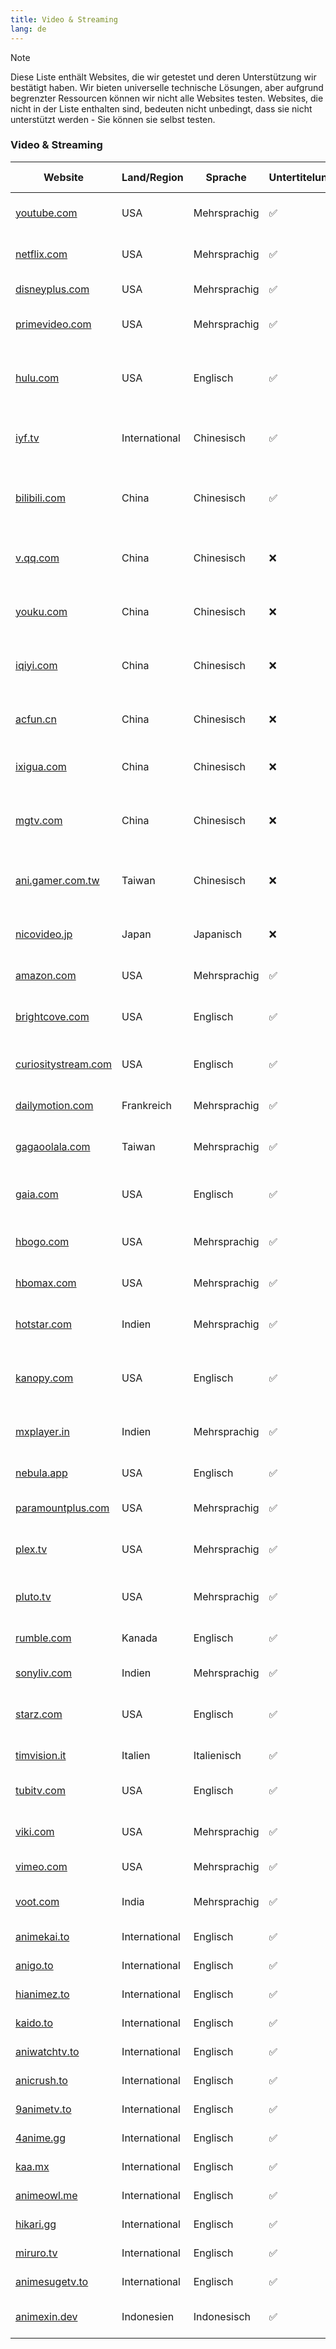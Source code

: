```yaml
---
title: Video & Streaming
lang: de
---
```


> [!NOTE]
> Diese Liste enthält Websites, die wir getestet und deren Unterstützung wir bestätigt haben. Wir bieten universelle technische Lösungen, aber aufgrund begrenzter Ressourcen können wir nicht alle Websites testen. Websites, die nicht in der Liste enthalten sind, bedeuten nicht unbedingt, dass sie nicht unterstützt werden - Sie können sie selbst testen.

### Video & Streaming

| Website                                                                       | Land/Region   | Sprache      | Untertitelunterstützung | Danmaku-Unterstützung | Beschreibung                                                                      |
| ----------------------------------------------------------------------------- | ------------- | ------------ | ----------------------- | --------------------- | --------------------------------------------------------------------------------- |
| <a href="https://youtube.com" target="_blank">youtube.com</a>                 | USA           | Mehrsprachig | ✅                      | ✅ (Chat-Danmaku)     | Die weltweit größte Video-Sharing-Website                                         |
| <a href="https://netflix.com" target="_blank">netflix.com</a>                 | USA           | Mehrsprachig | ✅                      | ❌                    | Ein führender globaler Streaming-Unterhaltungsdienst                              |
| <a href="https://disneyplus.com" target="_blank">disneyplus.com</a>           | USA           | Mehrsprachig | ✅                      | ❌                    | Ein Streaming-Dienst von Disney                                                   |
| <a href="https://primevideo.com" target="_blank">primevideo.com</a>           | USA           | Mehrsprachig | ✅                      | ❌                    | Ein Streaming-Videodienst von Amazon                                              |
| <a href="https://hulu.com" target="_blank">hulu.com</a>                       | USA           | Englisch     | ✅                      | ❌                    | Ein Streaming-Dienst für Fernsehsendungen, Filme und Originalinhalte              |
| <a href="https://iyf.tv" target="_blank">iyf.tv</a>                           | International | Chinesisch   | ✅                      | ✅                    | Eine im Ausland betriebene chinesische Video-Website                              |
| <a href="https://bilibili.com" target="_blank">bilibili.com</a>               | China         | Chinesisch   | ✅                      | ✅                    | Eine führende kulturelle Gemeinschaft und Videoplattform für junge Leute in China |
| <a href="https://v.qq.com" target="_blank">v.qq.com</a>                       | China         | Chinesisch   | ❌                      | ✅                    | Tencent Video ist eine führende Online-Videomedienplattform in China              |
| <a href="https://youku.com" target="_blank">youku.com</a>                     | China         | Chinesisch   | ❌                      | ✅                    | Youku ist eine führende Online-Videomedienplattform in China                      |
| <a href="https://iqiyi.com" target="_blank">iqiyi.com</a>                     | China         | Chinesisch   | ❌                      | ✅                    | iQIYI ist eine führende Online-Videomedienplattform in China                      |
| <a href="https://acfun.cn" target="_blank">acfun.cn</a>                       | China         | Chinesisch   | ❌                      | ✅                    | AcFun ist eine der frühesten Danmaku-Video-Websites in China                      |
| <a href="https://ixigua.com" target="_blank">ixigua.com</a>                   | China         | Chinesisch   | ❌                      | ✅                    | Xigua Video ist eine Videoplattform unter ByteDance                               |
| <a href="https://mgtv.com" target="_blank">mgtv.com</a>                       | China         | Chinesisch   | ❌                      | ✅                    | Mango TV ist eine Internet-Videoplattform des Hunan Broadcasting System           |
| <a href="https://ani.gamer.com.tw" target="_blank">ani.gamer.com.tw</a>       | Taiwan        | Chinesisch   | ❌                      | ✅                    | Bahamut Anime ist die größte legale Anime-Streaming-Plattform in Taiwan           |
| <a href="https://nicovideo.jp" target="_blank">nicovideo.jp</a>               | Japan         | Japanisch    | ❌                      | ✅                    | Eine bekannte Danmaku-Video-Sharing-Website in Japan                              |
| <a href="https://amazon.com" target="_blank">amazon.com</a>                   | USA           | Mehrsprachig | ✅                      | ❌                    | Videoinhalte auf der Amazon-Website                                               |
| <a href="https://brightcove.com" target="_blank">brightcove.com</a>           | USA           | Englisch     | ✅                      | ❌                    | Eine Plattform, die Video-Cloud-Dienste für Unternehmen anbietet                  |
| <a href="https://curiositystream.com" target="_blank">curiositystream.com</a> | USA           | Englisch     | ✅                      | ❌                    | Ein Streaming-Dienst für Dokumentationen und Sachinhalte                          |
| <a href="https://dailymotion.com" target="_blank">dailymotion.com</a>         | Frankreich    | Mehrsprachig | ✅                      | ❌                    | Eine Video-Sharing-Website aus Frankreich                                         |
| <a href="https://gagaoolala.com" target="_blank">gagaoolala.com</a>           | Taiwan        | Mehrsprachig | ✅                      | ❌                    | Asiens erste LGBTQ+-Streaming-Plattform                                           |
| <a href="https://gaia.com" target="_blank">gaia.com</a>                       | USA           | Englisch     | ✅                      | ❌                    | Ein Streaming-Dienst für Yoga, Meditation und persönliche Entwicklung             |
| <a href="https://hbogo.com" target="_blank">hbogo.com</a>                     | USA           | Mehrsprachig | ✅                      | ❌                    | Ein Streaming-Dienst von HBO (in einigen Regionen)                                |
| <a href="https://hbomax.com" target="_blank">hbomax.com</a>                   | USA           | Mehrsprachig | ✅                      | ❌                    | Eine Streaming-Plattform von WarnerMedia                                          |
| <a href="https://hotstar.com" target="_blank">hotstar.com</a>                 | Indien        | Mehrsprachig | ✅                      | ❌                    | Eine führende Streaming-Plattform in Indien                                       |
| <a href="https://kanopy.com" target="_blank">kanopy.com</a>                   | USA           | Englisch     | ✅                      | ❌                    | Ein Streaming-Dienst für Filme über öffentliche Bibliotheken und Universitäten    |
| <a href="https://mxplayer.in" target="_blank">mxplayer.in</a>                 | Indien        | Mehrsprachig | ✅                      | ❌                    | Ein Videoplayer und Streaming-Dienst in Indien                                    |
| <a href="https://nebula.app" target="_blank">nebula.app</a>                   | USA           | Englisch     | ✅                      | ❌                    | Ein von Kreativen betriebener Streaming-Dienst                                    |
| <a href="https://paramountplus.com" target="_blank">paramountplus.com</a>     | USA           | Mehrsprachig | ✅                      | ❌                    | Ein Streaming-Dienst von Paramount Global                                         |
| <a href="https://plex.tv" target="_blank">plex.tv</a>                         | USA           | Mehrsprachig | ✅                      | ❌                    | Eine Medienserver-Plattform, die Streaming-Inhalte anbietet                       |
| <a href="https://pluto.tv" target="_blank">pluto.tv</a>                       | USA           | Mehrsprachig | ✅                      | ❌                    | Ein werbefinanzierter, kostenloser Streaming-Dienst                               |
| <a href="https://rumble.com" target="_blank">rumble.com</a>                   | Kanada        | Englisch     | ✅                      | ❌                    | Eine kanadische Video-Sharing-Plattform                                           |
| <a href="https://sonyliv.com" target="_blank">sonyliv.com</a>                 | Indien        | Mehrsprachig | ✅                      | ❌                    | Ein Streaming-Dienst von Sony für Indien                                          |
| <a href="https://starz.com" target="_blank">starz.com</a>                     | USA           | Englisch     | ✅                      | ❌                    | Ein amerikanischer Premium-Kabelnetzwerk- und Streaming-Dienst                    |
| <a href="https://timvision.it" target="_blank">timvision.it</a>               | Italien       | Italienisch  | ✅                      | ❌                    | Ein Streaming-Dienst von Telecom Italia                                           |
| <a href="https://tubitv.com" target="_blank">tubitv.com</a>                   | USA           | Englisch     | ✅                      | ❌                    | Ein werbefinanzierter, kostenloser Streaming-Dienst                               |
| <a href="https://viki.com" target="_blank">viki.com</a>                       | USA           | Mehrsprachig | ✅                      | ❌                    | Ein Streaming-Dienst für asiatische Dramen und Filme                              |
| <a href="https://vimeo.com" target="_blank">vimeo.com</a>                     | USA           | Mehrsprachig | ✅                      | ❌                    | Eine Video-Sharing-Plattform für Profis                                           |
| <a href="https://voot.com" target="_blank">voot.com</a>                       | India         | Mehrsprachig | ✅                      | ❌                    | Ein Streaming-Dienst von Viacom18 für Indien                                      |
| <a href="https://animekai.to" target="_blank">animekai.to</a>                 | International | Englisch     | ✅                      | ❌                    | Anime-Streaming-Website                                                           |
| <a href="https://anigo.to" target="_blank">anigo.to</a>                       | International | Englisch     | ✅                      | ❌                    | Anime-Streaming-Website                                                           |
| <a href="https://hianimez.to" target="_blank">hianimez.to</a>                 | International | Englisch     | ✅                      | ❌                    | Anime-Streaming-Website                                                           |
| <a href="https://kaido.to" target="_blank">kaido.to</a>                       | International | Englisch     | ✅                      | ❌                    | Anime-Streaming-Website                                                           |
| <a href="https://aniwatchtv.to" target="_blank">aniwatchtv.to</a>             | International | Englisch     | ✅                      | ❌                    | Anime-Streaming-Website                                                           |
| <a href="https://anicrush.to" target="_blank">anicrush.to</a>                 | International | Englisch     | ✅                      | ❌                    | Anime-Streaming-Website                                                           |
| <a href="https://9animetv.to" target="_blank">9animetv.to</a>                 | International | Englisch     | ✅                      | ❌                    | Anime-Streaming-Website                                                           |
| <a href="https://4anime.gg" target="_blank">4anime.gg</a>                     | International | Englisch     | ✅                      | ❌                    | Anime-Streaming-Website                                                           |
| <a href="https://kaa.mx" target="_blank">kaa.mx</a>                           | International | Englisch     | ✅                      | ❌                    | Anime-Streaming-Website                                                           |
| <a href="https://animeowl.me" target="_blank">animeowl.me</a>                 | International | Englisch     | ✅                      | ❌                    | Anime-Streaming-Website                                                           |
| <a href="https://hikari.gg" target="_blank">hikari.gg</a>                     | International | Englisch     | ✅                      | ❌                    | Anime-Streaming-Website                                                           |
| <a href="https://www.miruro.tv" target="_blank">miruro.tv</a>                 | International | Englisch     | ✅                      | ❌                    | Anime-Streaming-Website                                                           |
| <a href="https://animesugetv.to" target="_blank">animesugetv.to</a>           | International | Englisch     | ✅                      | ❌                    | Anime-Streaming-Website                                                           |
| <a href="https://animexin.dev" target="_blank">animexin.dev</a>               | Indonesien    | Indonesisch  | ✅                      | ❌                    | Eine indonesische Anime-Streaming-Website                                         |
